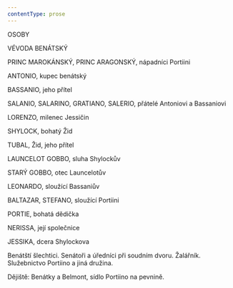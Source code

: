 ```yaml
---
contentType: prose
---
```


OSOBY

  

VÉVODA BENÁTSKÝ

  

PRINC MAROKÁNSKÝ, PRINC ARAGONSKÝ, nápadníci Portiini

  

ANTONIO, kupec benátský

  

BASSANIO, jeho přítel

  

SALANIO, SALARINO, GRATIANO, SALERIO, přátelé Antoniovi a Bassaniovi

  

LORENZO, milenec Jessičin

  

SHYLOCK, bohatý Žid

  

TUBAL, Žid, jeho přítel

  

LAUNCELOT GOBBO, sluha Shylockův

  

STARÝ GOBBO, otec Launcelotův

  

LEONARDO, sloužící Bassaniův

  

BALTAZAR, STEFANO, sloužící Portiini

  

PORTIE, bohatá dědička

  

NERISSA, její společnice

  

JESSIKA, dcera Shylockova

Benátští šlechtici. Senátoři a úředníci při soudním dvoru. Žalářník. Služebnictvo Portiino a jiná družina.

Dějiště: Benátky a Belmont, sídlo Portiino na pevnině.
